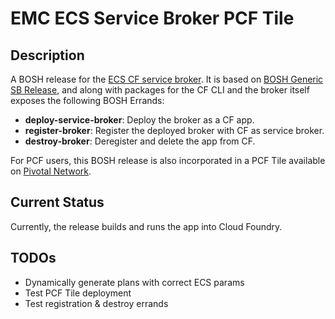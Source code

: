 # EMC ECS Service Broker PCF Tile

## Description

A BOSH release for the [ECS CF service broker](https://github.com/emccode/ecs-cf-service-broker).
It is based on [BOSH Generic SB Release](https://github.com/cf-platform-eng/bosh-generic-sb-release),
and along with packages for the CF CLI and the broker itself exposes the following BOSH Errands:

* **deploy-service-broker**:  Deploy the broker as a CF app.
* **register-broker**: Register the deployed broker with CF as service broker.
* **destroy-broker**: Deregister and delete the app from CF.

For PCF users, this BOSH release is also incorporated in a PCF Tile available on
[Pivotal Network](https://network.pivotal.io/products/ecs-service-broker/).

## Current Status

Currently, the release builds and runs the app into Cloud Foundry.

## TODOs

* Dynamically generate plans with correct ECS params
* Test PCF Tile deployment
* Test registration & destroy errands
